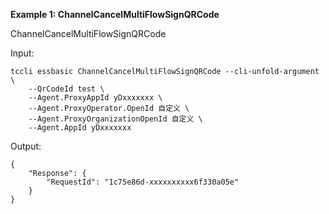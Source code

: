 **Example 1: ChannelCancelMultiFlowSignQRCode**

ChannelCancelMultiFlowSignQRCode

Input: 

```
tccli essbasic ChannelCancelMultiFlowSignQRCode --cli-unfold-argument  \
    --QrCodeId test \
    --Agent.ProxyAppId yDxxxxxxx \
    --Agent.ProxyOperator.OpenId 自定义 \
    --Agent.ProxyOrganizationOpenId 自定义 \
    --Agent.AppId yDxxxxxxx
```

Output: 
```
{
    "Response": {
        "RequestId": "1c75e86d-xxxxxxxxxx6f330a05e"
    }
}
```


